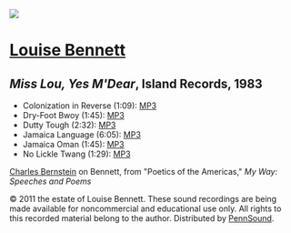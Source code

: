 ![](http://epc.buffalo.edu/authors/bernstein/blog/images/louise_bennett.jpg)  

[Louise Bennett](http://louisebennett.com/)
===========================================

  

*Miss Lou, Yes M'Dear*, Island Records, 1983
--------------------------------------------

-   Colonization in Reverse (1:09): [MP3](http://media.sas.upenn.edu/pennsound/authors/Bennett/Bennett-Louise_Colonizatn-n-Revrse.mp3)
-   Dry-Foot Bwoy (1:45): [MP3](http://media.sas.upenn.edu/pennsound/authors/Bennett/Bennett-Louise_Dry-Foot-Bwoy.mp3)
-   Dutty Tough (2:32): [MP3](http://media.sas.upenn.edu/pennsound/authors/Bennett/Bennett-Louise_Dutty-Tough.mp3)
-   Jamaica Language (6:05): [MP3](http://media.sas.upenn.edu/pennsound/authors/Bennett/Bennett-Louise_Jamaica-Language.mp3)
-   Jamaica Oman (1:45): [MP3](http://media.sas.upenn.edu/pennsound/authors/Bennett/Bennett-Louise_Jamaica-Oman.mp3)
-   No Lickle Twang (1:29): [MP3](http://media.sas.upenn.edu/pennsound/authors/Bennett/Bennett-Louise_No-Lickle-Twang.mp3)

  

[Charles Bernstein](http://epc.buffalo.edu/authors/bernstein/blog/archive/bennett.html) on Bennett, from "Poetics of the Americas," *My Way: Speeches and Poems*

  

© 2011 the estate of Louise Bennett. These sound recordings are being made available for noncommercial and
educational use only. All rights to this recorded material belong to the author.
Distributed by [PennSound](http://writing.upenn.edu/pennsound).
